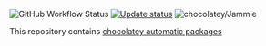![GitHub Workflow Status](https://img.shields.io/github/workflow/status/JamieMagee/chocolatey-packages/Update?style=for-the-badge)
[![Update status](https://img.shields.io/badge/Gist-update%20status-brightgreen?style=for-the-badge&logo=GitHub)](https://gist.github.com/JamieMagee/bab06468143f49adc9b0e65eb1e8c5be)
![chocolatey/Jammie](https://img.shields.io/badge/Chocolatey-Jammie-blue?style=for-the-badge)

This repository contains [chocolatey automatic packages](https://chocolatey.org/docs/automatic-packages)
